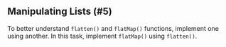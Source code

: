 ## Manipulating Lists (#5)

To better understand `flatten()` and `flatMap()` functions, implement one
using another.
In this task, implement `flatMap()` using `flatten()`.